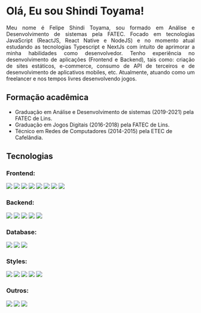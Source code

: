 # Olá, Eu sou Shindi Toyama!

<div align="justify">
  Meu nome é Felipe Shindi Toyama, sou formado em Análise e Desenvolvimento de sistemas pela FATEC. Focado em tecnologias JavaScript (ReactJS, React Native e NodeJS) e no momento atual estudando as tecnologias Typescript e NextJs com intuito de aprimorar a minha habilidades como desenvolvedor.
  Tenho experiência no desenvolvimento de aplicações (Frontend e Backend), tais como: criação de sites estáticos, e-commerce, consumo de API de terceiros e de desenvolvimento de aplicativos mobiles, etc. 
  Atualmente, atuando como um freelancer e nos tempos livres desenvolvendo jogos.
</div>

## Formação acadêmica

<ul>
  <li>Graduação em Análise e Desenvolvimento de sistemas (2019-2021) pela FATEC de Lins.</li>
  <li>Graduação em Jogos Digitais (2016-2018) pela FATEC de Lins.</li>
  <li>Técnico em Redes de Computadores (2014-2015) pela ETEC de Cafelândia.</li>
</ul>

## Tecnologias

### Frontend: 
<img src="https://img.shields.io/badge/HTML5-E34F26?style=for-the-badge&logo=html5&logoColor=white" /> <img src="https://img.shields.io/badge/CSS3-1572B6?style=for-the-badge&logo=css3&logoColor=white" /> <img src="https://img.shields.io/badge/JavaScript-323330?style=for-the-badge&logo=javascript&logoColor=F7DF1E" /> <img src="https://img.shields.io/badge/TypeScript-007ACC?style=for-the-badge&logo=typescript&logoColor=white" /> <img src="https://img.shields.io/badge/React-20232A?style=for-the-badge&logo=react&logoColor=61DAFB" /> <img src="https://img.shields.io/badge/React_Native-20232A?style=for-the-badge&logo=react&logoColor=61DAFB" /> <img src="https://img.shields.io/badge/Redux-593D88?style=for-the-badge&logo=redux&logoColor=white" /> <img src="https://img.shields.io/badge/next.js-000000?style=for-the-badge&logo=nextdotjs&logoColor=white" />

### Backend: 
<img src="https://img.shields.io/badge/PHP-777BB4?style=for-the-badge&logo=php&logoColor=white" /> <img src="https://img.shields.io/badge/Node.js-339933?style=for-the-badge&logo=nodedotjs&logoColor=white" /> <img src="https://img.shields.io/badge/Express.js-000000?style=for-the-badge&logo=express&logoColor=white" /> <img src="https://img.shields.io/badge/-GraphQL-E10098?style=for-the-badge&logo=graphql&logoColor=white" /> <img src="https://img.shields.io/badge/-ApolloGraphQL-311C87?style=for-the-badge&logo=apollo-graphql" />

### Database: 
<img src="https://img.shields.io/badge/MySQL-005C84?style=for-the-badge&logo=mysql&logoColor=white" /> <img src="https://img.shields.io/badge/MongoDB-4EA94B?style=for-the-badge&logo=mongodb&logoColor=white" /> <img src="https://img.shields.io/badge/firebase-ffca28?style=for-the-badge&logo=firebase&logoColor=black" />

### Styles:
<img src="https://img.shields.io/badge/Bootstrap-563D7C?style=for-the-badge&logo=bootstrap&logoColor=white" /> <img src="https://img.shields.io/badge/styled--components-DB7093?style=for-the-badge&logo=styled-components&logoColor=white" /> <img src="https://img.shields.io/badge/MUI-%230081CB.svg?style=for-the-badge&logo=mui&logoColor=white" /> <img src="https://img.shields.io/badge/chakra-%234ED1C5.svg?style=for-the-badge&logo=chakraui&logoColor=white" /> <img src="https://img.shields.io/badge/Tailwind_CSS-38B2AC?style=for-the-badge&logo=tailwind-css&logoColor=white" />

### Outros: 
<img src="https://img.shields.io/badge/GIT-E44C30?style=for-the-badge&logo=git&logoColor=white" /> <img src="https://img.shields.io/badge/GitHub-100000?style=for-the-badge&logo=github&logoColor=white" /> <img src="https://img.shields.io/badge/Unity-100000?style=for-the-badge&logo=unity&logoColor=white" />
